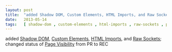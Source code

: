 ```yaml
---
layout: post
title:  "added Shadow DOM, Custom Elements, HTML Imports, and Raw Sockets; changed status of Page Visibility from PR to REC"
date:   2013-05-14
tags:   [ shadow-dom , custom-elements , html-imports , raw-sockets , page-visibility ]
---
```


added [Shadow DOM](/spec/shadow-dom), [Custom Elements](/spec/custom-elements), [HTML Imports](/spec/html-imports), and [Raw Sockets](/spec/raw-sockets); changed status of [Page Visibility](/spec/page-visibility) from PR to REC

